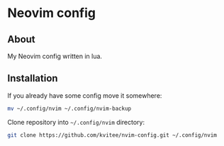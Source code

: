 # Neovim config

## About

My Neovim config written in lua.

## Installation

If you already have some config move it somewhere:

```sh
mv ~/.config/nvim ~/.config/nvim-backup
```

Clone repository into `~/.config/nvim` directory:

```sh
git clone https://github.com/kvitee/nvim-config.git ~/.config/nvim
```
